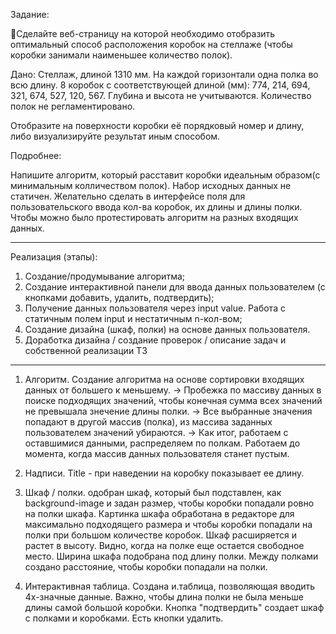 Задание: 

🧩Сделайте веб-страницу на которой необходимо отобразить оптимальный способ расположения коробок на стеллаже (чтобы коробки занимали наименьшее количество полок). 

Дано: 
Стеллаж, длиной 1310 мм. На каждой горизонтали одна полка во всю длину. 
8 коробок с соответствующей длиной (мм): 774, 214, 694, 321, 674, 527, 120, 567. 
Глубина и высота не учитываются. Количество полок не регламентировано. 

Отобразите на поверхности коробки её порядковый номер и длину, либо визуализируйте результат иным способом. 

Подробнее: 

Напишите алгоритм, который расставит коробки идеальным образом(с минимальным колличеством полок). 
Набор исходных данных не статичен. 
Желательно сделать в интерфейсе поля для пользовательского ввода кол-ва коробок, их длины и длины полки.
Чтобы можно было протестировать алгоритм на разных входящих данных.

-----------------------------------------------------------------------------------------------------

Реализация (этапы):

1. Создание/продумывание алгоритма;
2. Создание интерактивной панели для ввода данных пользователем (с кнопками добавить, удалить, подтвердить);
3. Получение данных пользователя через input value. Работа с статичным полем input и нестатичным n-кол-вом;
4. Создание дизайна (шкаф, полки) на основе данных пользователя. 
5. Доработка дизайна / создание проверок / описание задач и собственной реализации ТЗ

---------------------------------------------------------
1. Алгоритм.
Создание алгоритма на основе сортировки входящих данных от большего к меньшему. -> Пробежка по массиву данных в поиске подходящих значений, чтобы конечная сумма всех значений не превышала знечение длины полки. -> Все выбранные значения попадают в другой массив (полка), из массива заданных пользователем значений убираются. -> Как итог, работаем с оставшимися данными, распределяем по полкам. Работаем до момента, когда массив данных пользователя станет пустым. 

2. Надписи.
Title - при наведении на коробку показывает ее длину. 

3. Шкаф / полки.
одобран шкаф, который был подставлен, как background-image и задан размер, чтобы коробки попадали ровно на полки шкафа. Картинка шкафа обработана в редакторе для максимально подходящего размера и чтобы коробки попадали на полки при большом количестве коробок. Шкаф расширяется и растет в высоту. Видно, когда на полке еще остается свободное место. Ширина шкафа подобрана под длину полки. Между полками создано расстояние, чтобы коробки попадали на полки.

4. Интерактивная таблица.
Создана и.таблица, позволяющая вводить 4х-значные данные.
Важно, чтобы длина полки не была меньше длины самой большой коробки. Кнопка "подтвердить" создает шкаф с полками и коробками. Есть кнопки удалить. 


